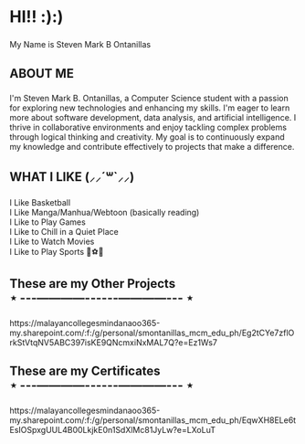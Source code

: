 <h1 align="left">HI!! :):)</h1>

###

<p align="left">My Name is Steven Mark B Ontanillas</p>

###

<h2 align="left">ABOUT ME </h2>

###

<p align="left">I'm Steven Mark B. Ontanillas, a Computer Science student with a passion for exploring new technologies and enhancing my skills. I'm eager to learn more about software development, data analysis, and artificial intelligence. I thrive in collaborative environments and enjoy tackling complex problems through logical thinking and creativity. My goal is to continuously expand my knowledge and contribute effectively to projects that make a difference.</p>

###

<h2 align="left">WHAT I LIKE  (⸝⸝´꒳`⸝⸝)</h2>

###

<p align="left">I Like Basketball<br>I Like Manga/Manhua/Webtoon (basically reading)<br>I Like to Play Games <br>I Like to Chill in a Quiet Place<br>I Like to Watch Movies <br>I Like to Play Sports 🏀⚽🏐</p>

###

<h2 align="left">These are my Other Projects<br>⋆ ---––——––------––——––--- ⋆</h2>

###

<p align="left">https://malayancollegesmindanaoo365-my.sharepoint.com/:f:/g/personal/smontanillas_mcm_edu_ph/Eg2tCYe7zflOrkStVtqNV5ABC397isKE9QNcmxiNxMAL7Q?e=Ez1Ws7</p>

###

<h2 align="left">These are my Certificates<br>⋆ ---––——––------––——––--- ⋆</h2>

###

<p align="left">https://malayancollegesmindanaoo365-my.sharepoint.com/:f:/g/personal/smontanillas_mcm_edu_ph/EqwXH8ELe6tEsIOSpxgUUL4B00LkjkE0n1SdXlMc81JyLw?e=LXoLuT</p>

###
